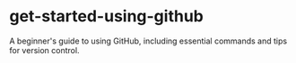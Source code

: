 # get-started-using-github
A beginner's guide to using GitHub, including essential commands and tips for version control.
